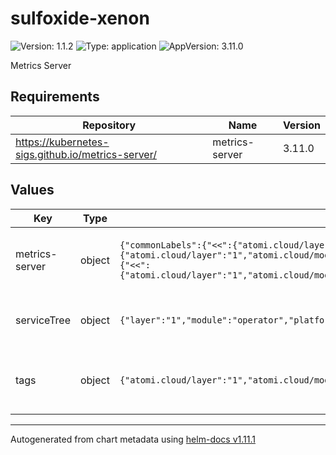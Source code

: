 # sulfoxide-xenon

![Version: 1.1.2](https://img.shields.io/badge/Version-1.1.2-informational?style=flat-square) ![Type: application](https://img.shields.io/badge/Type-application-informational?style=flat-square) ![AppVersion: 3.11.0](https://img.shields.io/badge/AppVersion-3.11.0-informational?style=flat-square)

Metrics Server

## Requirements

| Repository | Name | Version |
|------------|------|---------|
| https://kubernetes-sigs.github.io/metrics-server/ | metrics-server | 3.11.0 |

## Values

| Key | Type | Default | Description |
|-----|------|---------|-------------|
| metrics-server | object | `{"commonLabels":{"<<":{"atomi.cloud/layer":"1","atomi.cloud/module":"operator","atomi.cloud/platform":"sulfoxide","atomi.cloud/service":"xenon"}},"podAnnotations":{"<<":{"atomi.cloud/layer":"1","atomi.cloud/module":"operator","atomi.cloud/platform":"sulfoxide","atomi.cloud/service":"xenon"}},"serviceMonitor":{"enabled":true},"topologySpreadConstraints":[{"labelSelector":{"matchLabels":{"<<":{"atomi.cloud/layer":"1","atomi.cloud/module":"operator","atomi.cloud/platform":"sulfoxide","atomi.cloud/service":"xenon"}}},"maxSkew":1,"topologyKey":"topology.kubernetes.io/zone","whenUnsatisfiable":"ScheduleAnyway"}]}` | Metrics Server Configuration. See the [Helm Chart documentation](https://kubernetes-sigs.github.io/metrics-server/) |
| serviceTree | object | `{"layer":"1","module":"operator","platform":"sulfoxide","service":"xenon"}` | AtomiCloud Service Tree. See [ServiceTree](https://atomicloud.larksuite.com/wiki/OkfJwTXGFiMJkrk6W3RuwRrZs64?theme=DARK&contentTheme=DARK#MHw5d76uDo2tBLx86cduFQMRsBb) |
| tags | object | `{"atomi.cloud/layer":"1","atomi.cloud/module":"operator","atomi.cloud/platform":"sulfoxide","atomi.cloud/service":"xenon"}` | Kubernetes labels and annotations, following Service Tree |

----------------------------------------------
Autogenerated from chart metadata using [helm-docs v1.11.1](https://github.com/norwoodj/helm-docs/releases/v1.11.1)